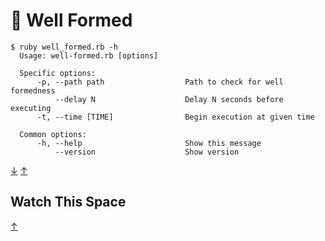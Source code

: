 # 🧪 Well Formed

```
$ ruby well_formed.rb -h
  Usage: well-formed.rb [options]

  Specific options:
      -p, --path path                  Path to check for well formedness
          --delay N                    Delay N seconds before executing
      -t, --time [TIME]                Begin execution at given time

  Common options:
      -h, --help                       Show this message
          --version                    Show version
```

[&#8595;](#watch-this-space) [&#8593;](#well-formed)

## Watch This Space

[&#8593;](#well-formed)
